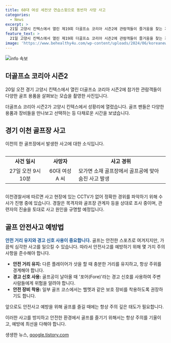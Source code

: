```yaml
---
title: 60대 여성 세컨샷 연습스윙으로 동반자 사망 사고
categories:
  - News
excerpt: >
  21일 고양시 킨텍스에서 열린 제19회 더골프쇼 코리아 시즌2에 관람객들이 즐거움을 찾는 가운데, 이천의 한 골프장에서는 불행한 사건이 발생했다. 60대 여성 A씨가 골프공에 맞아 심강을 상실하고 숨졌는데, 사고 경위를 조사 중인 경찰은 B씨가 친 공으로 추정되며 사고 현장의 CCTV가 없다. 이 사건은 골프의 상대적 안전성에도 불구하고 심각한 경우가 발생한다는 점을 상기시켜 안전 거리 유지와 경고 신호 사용의 중요성에 대해 강조하고 있다.
feature_text: >
  21일 고양시 킨텍스에서 열린 제19회 더골프쇼 코리아 시즌2에 관람객들이 즐거움을 찾는 가운데, 이천의 한 골프장에서는 불행한 사건이 발생했다. 60대 여성 A씨가 골프공에 맞아 심강을 상실하고 숨졌는데, 사고 경위를 조사 중인 경찰은 B씨가 친 공으로 추정되며 사고 현장의 CCTV가 없다. 이 사건은 골프의 상대적 안전성에도 불구하고 심각한 경우가 발생한다는 점을 상기시켜 안전 거리 유지와 경고 신호 사용의 중요성에 대해 강조하고 있다.
image: 'https://www.behealthy4u.com/wp-content/uploads/2024/06/koreanews.jpg'
---
```


<p><img src="https://www.behealthy4u.com/wp-content/uploads/2024/06/koreanews.jpg" alt="info 속보" /></p>

<h2 data-ke-size="size26">더골프쇼 코리아 시즌2</h2>

<p>20일 오전 경기 고양시 킨텍스에서 열린 더골프쇼 코리아 시즌2에 참가한 관람객들이 다양한 골프 용품을 살펴보는 모습을 촬영한 사진입니다. </p>

<p data-ke-size="size16">더골프쇼 코리아 시즌2가 고양시 킨텍스에서 성황리에 열렸습니다. 골프 팬들은 다양한 용품과 장비들을 만나보고 선택하는 등 다채로운 시간을 보냈습니다.</p>

<h2 data-ke-size="size26">경기 이천 골프장 사고</h2>

<p>이천의 한 골프장에서 발생한 사고에 대한 소식입니다. </p>

<div style="overflow-x:auto;">
  <table>
    <tr>
      <td style="text-align: center; height: 17px;"><b>사건 일시</b></td>
      <td style="text-align: center; height: 17px;"><b>사망자</b></td>
      <td style="text-align: center; height: 17px;"><b>사고 경위</b></td>
    </tr>
    <tr>
      <td style="text-align: center; height: 17px;">27일 오전 9시 10분</td>
      <td style="text-align: center; height: 17px;">60대 여성 A 씨</td>
      <td>모가면 소재 골프장에서 골프공에 맞아 숨진 사고 발생</td>
    </tr>
  </table>
</div>

<p data-ke-size="size16">이천경찰서에 따르면 사고 현장에 있는 CCTV가 없어 정확한 경위를 파악하기 위해 수사가 진행 중에 있습니다. 경찰은 목격자와 골프장 관계자 등을 상대로 조사 중이며, 관련자의 진술을 토대로 사고 원인을 규명할 예정입니다.</p>

<h2 data-ke-size="size26">골프 안전사고 예방법</h2>

<p><b><span style="color: #1a5490;">안전 거리 유지와 경고 신호 사용이 중요합니다.</span></b> 골프는 안전한 스포츠로 여겨지지만, 가끔씩 심각한 사고를 일으킬 수 있습니다. 따라서 안전사고를 예방하기 위해 몇 가지 주의사항을 준수해야 합니다.</p>

<ul>
  <li><b>안전 거리 유지:</b> 다른 플레이어가 샷을 할 때 충분한 거리를 유지하고, 항상 주위를 경계해야 합니다.</li>
  <li><b>경고 신호 사용:</b> 골프공이 날아올 때 '포어(Fore)'라는 경고 신호를 사용하여 주변 사람들에게 위험을 알려야 합니다.</li>
  <li><b>안전 장비 착용:</b> 일부 골프 코스에서는 헬멧과 같은 보호 장비를 착용하도록 권장하기도 합니다.</li>
</ul>

<p data-ke-size="size16">앞으로도 안전사고 예방을 위해 골프를 즐길 때에는 항상 주의 깊은 태도가 필요합니다.</p>

<p>이러한 사고를 방지하고 안전한 환경에서 골프를 즐기기 위해서는 항상 주의를 기울이고, 예방에 최선을 다해야 합니다.</p>
생생한 뉴스, <a href="https://qoogle.tistory.com" rel="dofollow">qoogle.tistory.com</a>


